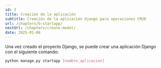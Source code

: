 ```yaml
---
id: 2
title: Creación de la aplicación
subtitle: Creación de la aplicación Django para operaciones CRUD 
url: /chapters/b-startapp/
nextUrl: /chapters/create-model/
date: 2025-01-08
---
```


Una vez creado el proyecto Django, se puede crear una aplicación Django con el siguiente comando:

```bash
python manage.py startapp [nombre_aplicacion]
```

